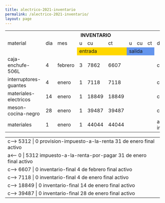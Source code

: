 ```yaml
--- 
title: alectrico-2021-inventario
permalink: /alectrico-2021-inventario/ 
layout: page
--- 
```


<table><tbody>
<tr> <th colspan='10'> INVENTARIO </th> </tr>
<tr> <td> material </td> <td>dia</td> <td>mes</td> <td>u</td> <td>cu</td> <td>ct</td> <td>u</td> <td>cu</td> <td>ct</td> <td>descripcion</td> </tr>
<tr> <td></td> <td></td> <td></td> <td style='background-color: gold' colspan='3'> entrada</td> <td style='background-color: cornflowerblue' colspan='3'>salida </td> </tr>
<tr> <td>caja-enchufe-506L</td> <td>4</td> <td>febrero</td> <td>3</td> <td>7862</td> <td>6607</td> <td colspan='3'></td> <td>compra</td> </tr>
<tr> <td>interruptores-guantes</td> <td>4</td> <td>enero</td> <td>1</td> <td>7118</td> <td>7118</td> <td colspan='3'></td> <td>compra</td> </tr>
<tr> <td>materiales-electricos</td> <td>14</td> <td>enero</td> <td>1</td> <td>18849</td> <td>18849</td> <td colspan='3'></td> <td>compra</td> </tr>
<tr> <td>meson-cocina-negro</td> <td>28</td> <td>enero</td> <td>1</td> <td>39487</td> <td>39487</td> <td colspan='3'></td> <td>compra</td> </tr>
<tr> <td>materiales</td> <td>1</td> <td>enero</td> <td>1</td> <td>44044</td> <td>44044</td> <td colspan='3'></td> <td>asiento-inicial</td> </tr>
</tbody></table>
<table><tbody>
<tr><td> c-->	5312	|	0	provision-impuesto-a-la-renta	31 de enero	final	activo</td></tr>
<tr><td>a<--	0	|	5312	impuesto-a-la-renta-por-pagar	31 de enero	final	activo</td></tr>
<tr><td> c-->	6607	|	0	inventario-final	4 de febrero	final	activo</td></tr>
<tr><td> c-->	7118	|	0	inventario-final	4 de enero	final	activo</td></tr>
<tr><td> c-->	18849	|	0	inventario-final	14 de enero	final	activo</td></tr>
<tr><td> c-->	39487	|	0	inventario-final	28 de enero	final	activo</td></tr>
</tbody></table>
